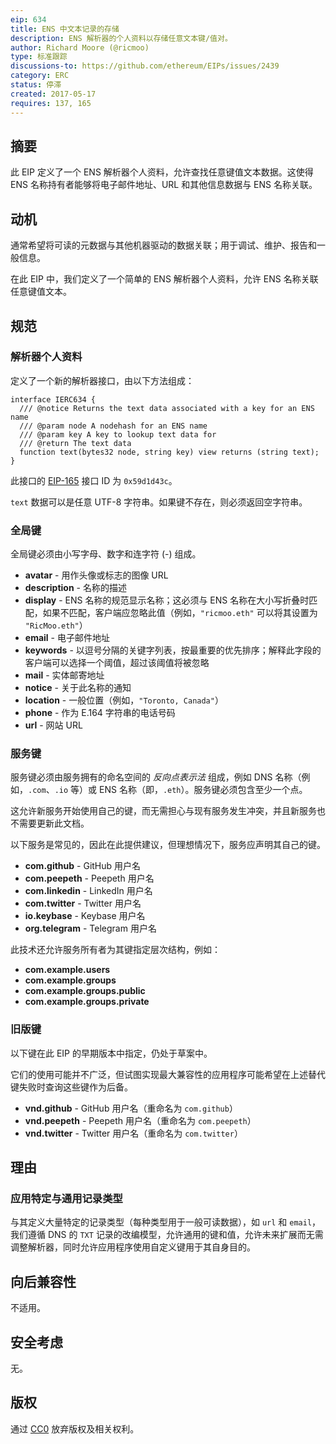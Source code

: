 ```yaml
---
eip: 634
title: ENS 中文本记录的存储
description: ENS 解析器的个人资料以存储任意文本键/值对。
author: Richard Moore (@ricmoo)
type: 标准跟踪
discussions-to: https://github.com/ethereum/EIPs/issues/2439
category: ERC
status: 停滞
created: 2017-05-17
requires: 137, 165
---
```


## 摘要
此 EIP 定义了一个 ENS 解析器个人资料，允许查找任意键值文本数据。这使得 ENS 名称持有者能够将电子邮件地址、URL 和其他信息数据与 ENS 名称关联。

## 动机
通常希望将可读的元数据与其他机器驱动的数据关联；用于调试、维护、报告和一般信息。

在此 EIP 中，我们定义了一个简单的 ENS 解析器个人资料，允许 ENS 名称关联任意键值文本。

## 规范

### 解析器个人资料

定义了一个新的解析器接口，由以下方法组成：

```solidity
interface IERC634 {
  /// @notice Returns the text data associated with a key for an ENS name
  /// @param node A nodehash for an ENS name
  /// @param key A key to lookup text data for
  /// @return The text data
  function text(bytes32 node, string key) view returns (string text);
}
```

此接口的 [EIP-165](./eip-165.md) 接口 ID 为 `0x59d1d43c`。

`text` 数据可以是任意 UTF-8 字符串。如果键不存在，则必须返回空字符串。

### 全局键

全局键必须由小写字母、数字和连字符 (-) 组成。

- **avatar** - 用作头像或标志的图像 URL
- **description** - 名称的描述
- **display** - ENS 名称的规范显示名称；这必须与 ENS 名称在大小写折叠时匹配，如果不匹配，客户端应忽略此值（例如，`"ricmoo.eth"` 可以将其设置为 `"RicMoo.eth"`）
- **email** - 电子邮件地址
- **keywords** - 以逗号分隔的关键字列表，按最重要的优先排序；解释此字段的客户端可以选择一个阈值，超过该阈值将被忽略
- **mail** - 实体邮寄地址
- **notice** - 关于此名称的通知
- **location** - 一般位置（例如，`"Toronto, Canada"`）
- **phone** - 作为 E.164 字符串的电话号码
- **url** - 网站 URL

### 服务键

服务键必须由服务拥有的命名空间的 *反向点表示法* 组成，例如 DNS 名称（例如，`.com`、`.io` 等）或 ENS 名称（即，`.eth`）。服务键必须包含至少一个点。

这允许新服务开始使用自己的键，而无需担心与现有服务发生冲突，并且新服务也不需要更新此文档。

以下服务是常见的，因此在此提供建议，但理想情况下，服务应声明其自己的键。

- **com.github** - GitHub 用户名
- **com.peepeth** - Peepeth 用户名
- **com.linkedin** - LinkedIn 用户名
- **com.twitter** - Twitter 用户名
- **io.keybase** - Keybase 用户名
- **org.telegram** - Telegram 用户名

此技术还允许服务所有者为其键指定层次结构，例如：

- **com.example.users**
- **com.example.groups**
- **com.example.groups.public**
- **com.example.groups.private**

### 旧版键

以下键在此 EIP 的早期版本中指定，仍处于草案中。

它们的使用可能并不广泛，但试图实现最大兼容性的应用程序可能希望在上述替代键失败时查询这些键作为后备。

- **vnd.github** - GitHub 用户名（重命名为 `com.github`）
- **vnd.peepeth** - Peepeth 用户名（重命名为 `com.peepeth`）
- **vnd.twitter** - Twitter 用户名（重命名为 `com.twitter`）

## 理由

### 应用特定与通用记录类型

与其定义大量特定的记录类型（每种类型用于一般可读数据），如 `url` 和 `email`，我们遵循 DNS 的 `TXT` 记录的改编模型，允许通用的键和值，允许未来扩展而无需调整解析器，同时允许应用程序使用自定义键用于其自身目的。

## 向后兼容性
不适用。

## 安全考虑
无。

## 版权
通过 [CC0](../LICENSE.md) 放弃版权及相关权利。